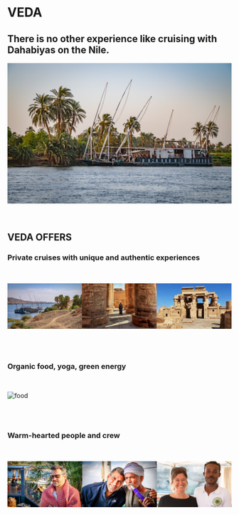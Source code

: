 # VEDA

## There is no other experience like cruising with Dahabiyas on the Nile.

![veda_trip](img/boat4.jpg)

<br/>

## VEDA OFFERS

### Private cruises with unique and authentic experiences

<br/>

![cruises](img/cruises.png)

<br/>
<br/>

### Organic food, yoga, green energy

<br/>

![food](img/food.png)

<br/>
<br/>

### Warm-hearted people and crew

<br/>

![people](img/people.png)

